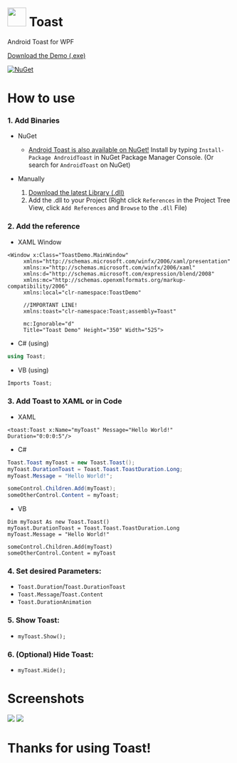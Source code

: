 # <img src="https://github.com/mrousavy/Toast/blob/master/ToastDemo/Resources/Toast_Icon.ico?raw=true" width="42"> Toast
Android Toast for WPF

[Download the Demo (.exe)](https://github.com/mrousavy/Toast/raw/master/ToastDemo/bin/Release/ToastDemo.zip)

[![NuGet](https://img.shields.io/nuget/dt/AndroidToast.svg)](https://www.nuget.org/packages/AndroidToast/)
      
# How to use

### 1. Add Binaries
   + NuGet
      * [Android Toast is also available on NuGet!](https://www.nuget.org/packages/AndroidToast)   Install by typing `Install-Package AndroidToast` in NuGet Package Manager Console. (Or search for `AndroidToast` on NuGet) 

   + Manually
      1. [Download the latest Library (.dll)](https://github.com/mrousavy/Toast/raw/master/Toast/bin/Release/Toast.dll)
      2. Add the .dll to your Project   (Right click `References` in the Project Tree View, click `Add References` and `Browse` to the `.dll` File)

### 2. Add the reference
   * XAML Window
   ```XAML
   <Window x:Class="ToastDemo.MainWindow"
        xmlns="http://schemas.microsoft.com/winfx/2006/xaml/presentation"
        xmlns:x="http://schemas.microsoft.com/winfx/2006/xaml"
        xmlns:d="http://schemas.microsoft.com/expression/blend/2008"
        xmlns:mc="http://schemas.openxmlformats.org/markup-compatibility/2006"
        xmlns:local="clr-namespace:ToastDemo"

        //IMPORTANT LINE!
        xmlns:toast="clr-namespace:Toast;assembly=Toast"

        mc:Ignorable="d"
        Title="Toast Demo" Height="350" Width="525">
   ```

   * C# (using)
   ```C#
   using Toast;
   ```
   
   * VB (using)
   ```C#
   Imports Toast;
   ```

### 3. Add Toast to XAML or in Code

   * XAML
   ```XAML
   <toast:Toast x:Name="myToast" Message="Hello World!" Duration="0:0:0:5"/>
   ```

   * C#
   ```C#
   Toast.Toast myToast = new Toast.Toast();
   myToast.DurationToast = Toast.Toast.ToastDuration.Long;
   myToast.Message = "Hello World!";
   
   someControl.Children.Add(myToast);
   someOtherControl.Content = myToast;
   ```
   
   * VB
   ```VB
   Dim myToast As new Toast.Toast()
   myToast.DurationToast = Toast.Toast.ToastDuration.Long
   myToast.Message = "Hello World!"
   
   someControl.Children.Add(myToast)
   someOtherControl.Content = myToast
   ```
### 4. Set desired Parameters:
   * `Toast.Duration`/`Toast.DurationToast`
   * `Toast.Message`/`Toast.Content`
   * `Toast.DurationAnimation`

### 5. Show Toast:
   * `myToast.Show();`
   
### 6. (Optional) Hide Toast:
   * `myToast.Hide();`

# Screenshots
<img src="http://i.imgur.com/Wikjo4z.png">
<img src="https://i.gyazo.com/b9d2f30c6c3d4169f8256e9ea2580b06.gif">

# Thanks for using Toast!
